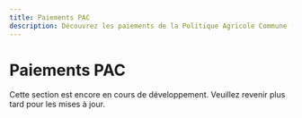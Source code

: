 ```yaml
---
title: Paiements PAC
description: Découvrez les paiements de la Politique Agricole Commune (PAC) et comment ils peuvent bénéficier aux cultivateurs de cameline.
---
```

# Paiements PAC

Cette section est encore en cours de développement. Veuillez revenir plus tard pour les mises à jour.